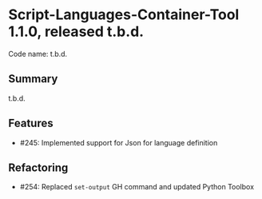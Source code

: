# Script-Languages-Container-Tool 1.1.0, released t.b.d.

Code name: t.b.d.

## Summary

t.b.d.

## Features

 - #245: Implemented support for Json for language definition

## Refactoring

 - #254: Replaced `set-output` GH command and updated Python Toolbox
